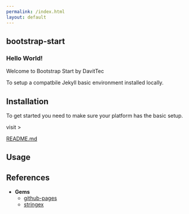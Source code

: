 ```yaml
---
permalink: /index.html
layout: default
---
```

## bootstrap-start

### Hello World!

Welcome to Bootstrap Start by DavitTec

To setup a compatbile Jekyll basic environment installed locally.

## Installation

To get started you need to make sure your platform has the basic setup.

visit >

[README.md][d6482673]

  [d6482673]: https://github.com/DavitTec/bootstrap-start/blob/master/README.md "README"

## Usage




## References

- **Gems**
	- [github-pages](https://rubygems.org/gems/github-pages)
	- [stringex](https://rubygems.org/gems/stringex)
